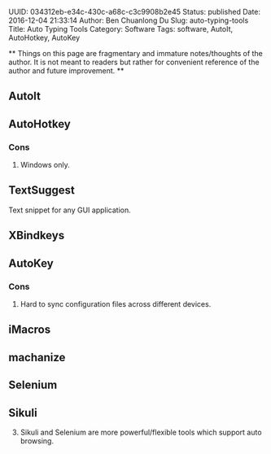 UUID: 034312eb-e34c-430c-a68c-c3c9908b2e45
Status: published
Date: 2016-12-04 21:33:14
Author: Ben Chuanlong Du
Slug: auto-typing-tools
Title: Auto Typing Tools
Category: Software
Tags: software, AutoIt, AutoHotkey, AutoKey

**
Things on this page are
fragmentary and immature notes/thoughts of the author.
It is not meant to readers
but rather for convenient reference of the author and future improvement.
**

## AutoIt

## AutoHotkey 

### Cons

1. Windows only.

## TextSuggest
Text snippet for any GUI application.

## XBindkeys

## AutoKey

### Cons

1. Hard to sync configuration files across different devices.

## iMacros 

## machanize

## Selenium

## Sikuli

3. Sikuli and Selenium are more powerful/flexible tools which support auto browsing.
